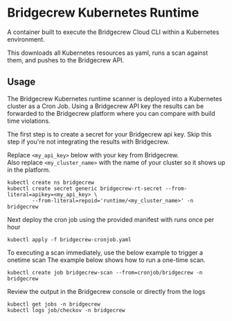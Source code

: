 # Bridgecrew Kubernetes Runtime

A container built to execute the Bridgecrew Cloud CLI within a Kubernetes environment.  

This downloads all Kubernetes resources as yaml, runs a scan against them, and pushes to the Bridgecrew API.

## Usage

The Bridgecrew Kubernetes runtime scanner is deployed into a Kubernetes cluster as a Cron Job.  Using a Bridgecrew 
API key the results can be forwarded to the Bridgecrew platform where you can compare with build time violations.  

The first step is to create a secret for your Bridgecrew api key.  Skip this step if you're not integrating the results with Bridgecrew.

Replace `<my_api_key>` below with your key from Bridgecrew.  
Also replace `<my_cluster_name>` with the name of your cluster so it shows up in the platform.  
```$xslt  
kubectl create ns bridgecrew
kubectl create secret generic bridgecrew-rt-secret --from-literal=apikey=<my_api_key> \
        --from-literal=repoid='runtime/<my_cluster_name>' -n bridgecrew
```

Next deploy the cron job using the provided manifest with runs once per hour

```$xslt
kubectl apply -f bridgecrew-cronjob.yaml
```

To executing a scan immediately, use the below example to trigger a onetime scan
The example below shows how to run a one-time scan.

```
kubectl create job bridgecrew-scan --from=cronjob/bridgecrew -n bridgecrew
```


Review the output in the Bridgecrew console or directly from the logs 

```$xslt
kubectl get jobs -n bridgecrew
kubectl logs job/checkov -n bridgecrew
```


